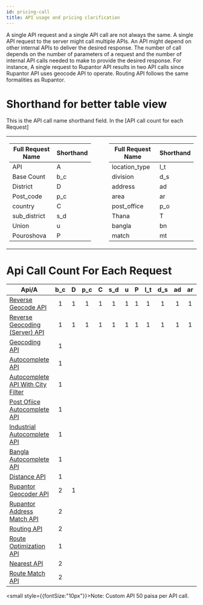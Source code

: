 ```yaml
---
id: pricing-call
title: API usage and pricing clarification
---
```


A single API request and a single API call are not always the same. A single API request to the server might call multiple APIs. An API might depend on other internal APIs to deliver the desired response. The number of call depends on the number of parameters of a request and the number of internal API calls needed to make to provide the desired response. For instance, A single request to Rupantor API results in two API calls since Rupantor API uses geocode API to operate. Routing API follows the same formalities as Rupantor.

# Shorthand for better table view

This is the API call name shorthand field. In the [API call count for each Request]

<table>
<tr><td>

| Full Request Name | Shorthand |
| ----------------- | --------- |
| API               | A         |
| Base Count        | b_c       |
| District          | D         |
| Post_code         | p_c       |
| country           | C         |
| sub_district      | s_d       |
| Union             | u         |
| Pouroshova        | P         |

</td>
<td></td>
<td></td>
<td>

| Full Request Name | Shorthand |
| ----------------- | --------- |
| location_type     | l_t       |
| division          | d_s       |
| address           | ad        |
| area              | ar        |
| post_office       | p_o       |
| Thana             | T         |
| bangla            | bn        |
| match             | mt        |

</td></tr> </table>

<!-- | Full Request Name | Shorthand |
| ----------------- | --------- |
| API               | A         |
| Base Count        | b_c       |
| District          | D         |
| Post_code         | p_c       |
| country           | C         |
| sub_district      | s_d       |
| Union             | u         |
| Pouroshova        | P         |
| location_type     | l_t       |
| division          | d_s       |
| address           | ad        |
| area              | ar        |
| post_office       | p_o       |
| Thana             | T         |
| bangla            | bn        |
| match             | mt        | -->

# Api Call Count For Each Request

| Api/A                                                                                                              | b_c |  D  | p_c |  C  | s_d |  u  |  P  | l_t | d_s | ad  | ar  | p_o |  T  | bn  | mt  |
| ------------------------------------------------------------------------------------------------------------------ | :-: | :-: | :-: | :-: | :-: | :-: | :-: | :-: | :-: | :-: | :-: | :-: | :-: | :-: | :-: |
| [Reverse Geocode API](https://docs.barikoi.com/docs/rev-geo/)                                                      |  1  |  1  |  1  |  1  |  1  |  1  |  1  |  1  |  1  |  1  |  1  |     |     |     |     |
| [Reverse Geocoding (Server) API](https://docs.barikoi.com/docs/geo-server/)                                        |  1  |  1  |  1  |  1  |  1  |  1  |  1  |  1  |  1  |  1  |  1  |     |     |     |     |
| [Geocoding API](https://docs.barikoi.com/docs/geo-code/)                                                           |  1  |     |     |     |     |     |     |     |     |     |     |     |     |     |     |
| [Autocomplete API](https://docs.barikoi.com/docs/autocomplete/)                                                    |  1  |     |     |     |     |     |     |     |     |     |     |     |     |     |     |
| [Autocomplete API With City Filter](https://docs.barikoi.com/docs/autocomplete/#autocomplete-api-with-city-filter) |  1  |     |     |     |     |     |     |     |     |     |     |     |     |     |     |
| [Post Ofiice Autocomplete API](https://docs.barikoi.com/docs/autocomplete/#post-office-autocomplete-api)           |  1  |     |     |     |     |     |     |     |     |     |     |  1  |     |     |     |
| [Industrial Autocomplete API](https://docs.barikoi.com/docs/autocomplete/#industrial-autocomplete-api)             |  1  |     |     |     |     |     |     |     |     |     |     |     |     |     |     |
| [Bangla Autocomplete API](https://docs.barikoi.com/docs/autocomplete/#bangla-autocomplete-api)                     |  1  |     |     |     |     |     |     |     |     |     |     |     |     |     |     |
| [Distance API](https://docs.barikoi.com/docs/distance/)                                                            |  1  |     |     |     |     |     |     |     |     |     |     |     |     |     |     |
| [Rupantor Geocoder API](https://docs.barikoi.com/docs/rupantor-geocoder/)                                          |  2  |  1  |     |     |     |     |     |     |     |     |     |     |  1  |  1  |     |
| [Rupantor Address Match API](https://docs.barikoi.com/docs/rupantor-geocoder/#rupantor-address-match)              |  2  |     |     |     |     |     |     |     |     |     |     |     |     |     |  1  |
| [Routing API](https://docs.barikoi.com/docs/route-api/)                                                            |  2  |     |     |     |     |     |     |     |     |     |     |     |     |     |     |
| [Route Optimization API](https://docs.barikoi.com/docs/route-api/#post-route-optimization)                         |  1  |     |     |     |     |     |     |     |     |     |     |     |     |     |
| [Nearest API](https://docs.barikoi.com/docs/route-api/#get-nearest)                                                |  2  |     |     |     |     |     |     |     |     |     |     |     |     |     |     |
| [Route Match API](https://docs.barikoi.com/docs/route-api/#get-route-match)                                        |  2  |     |     |     |     |     |     |     |     |     |     |     |     |     |     |

<small style={{fontSize:"10px"}}>Note: Custom API 50 paisa per API call.</small>
